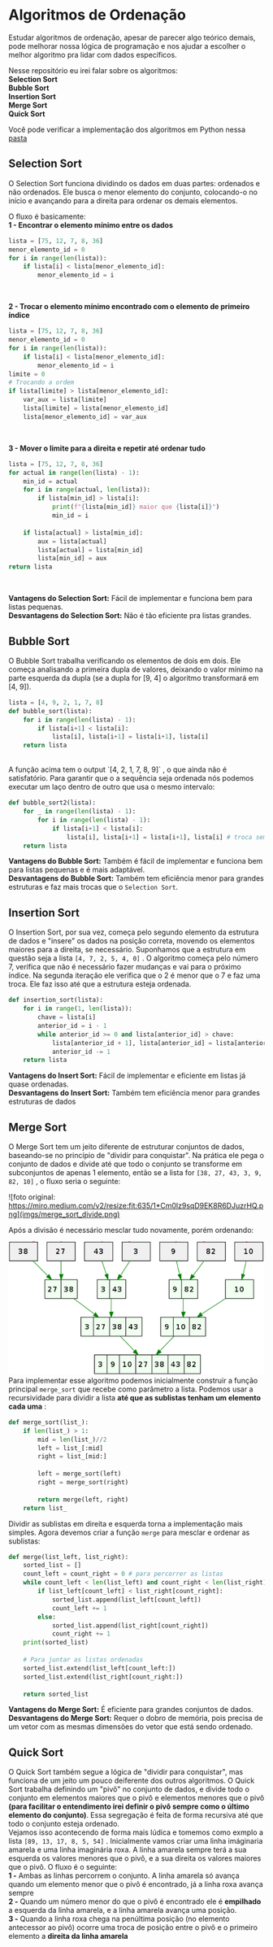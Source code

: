 # Algoritmos de Ordenação
Estudar algoritmos de ordenação, apesar de parecer algo teórico demais, pode melhorar nossa lógica de programação e nos ajudar a escolher o melhor algoritmo pra lidar com dados específicos.

Nesse repositório eu irei falar sobre os algoritmos:\
**Selection Sort**\
**Bubble Sort**\
**Insertion Sort**\
**Merge Sort**\
**Quick Sort**

Você pode verificar a implementação dos algoritmos em Python nessa [pasta](https://github.com/Marcozz-716/algoritmos-de-ordenacao/tree/main/algoritmos)

## Selection Sort
O Selection Sort funciona dividindo os dados em duas partes: ordenados e não ordenados. Ele busca o menor elemento do conjunto, colocando-o no início e avançando para a direita para ordenar os demais elementos. 

O fluxo é basicamente:\
**1 - Encontrar o elemento mínimo entre os dados**

```python
lista = [75, 12, 7, 8, 36]
menor_elemento_id = 0
for i in range(len(lista)):
    if lista[i] < lista[menor_elemento_id]:
        menor_elemento_id = i
```
</br>

**2 - Trocar o elemento mínimo encontrado com o elemento de primeiro índice**

```python
lista = [75, 12, 7, 8, 36]
menor_elemento_id = 0
for i in range(len(lista)):
    if lista[i] < lista[menor_elemento_id]:
        menor_elemento_id = i
limite = 0
# Trocando a ordem
if lista[limite] > lista[menor_elemento_id]:
    var_aux = lista[limite]
    lista[limite] = lista[menor_elemento_id]
    lista[menor_elemento_id] = var_aux
```
</br>

**3 - Mover o limite para a direita e repetir até ordenar tudo**

```python
lista = [75, 12, 7, 8, 36]
for actual in range(len(lista) - 1):
    min_id = actual
    for i in range(actual, len(lista)):
        if lista[min_id] > lista[i]:
            print(f"{lista[min_id]} maior que {lista[i]}")
            min_id = i

    if lista[actual] > lista[min_id]:
        aux = lista[actual] 
        lista[actual] = lista[min_id]
        lista[min_id] = aux
return lista
```
</br>

**Vantagens do Selection Sort:** Fácil de implementar e funciona bem para listas pequenas.
</br>
**Desvantagens do Selection Sort:** Não é tão eficiente pra listas grandes.

## Bubble Sort
O Bubble Sort trabalha verificando os elementos de dois em dois. Ele começa analisando a primeira dupla de valores, deixando o valor mínimo na parte esquerda da dupla (se a dupla for [9, 4] o algoritmo transformará em [4, 9]). 

```python
lista = [4, 9, 2, 1, 7, 8]
def bubble_sort(lista):
    for i in range(len(lista) - 1):
        if lista[i+1] < lista[i]:
            lista[i], lista[i+1] = lista[i+1], lista[i]
    return lista
```
</br>
A função acima tem o output
`[4, 2, 1, 7, 8, 9]`
, o que ainda não é satisfatório. Para garantir que o a sequência seja ordenada nós podemos executar um laço dentro de outro que usa o mesmo intervalo:

```python
def bubble_sort2(lista):
    for _ in range(len(lista) - 1):
        for i in range(len(lista) - 1):
            if lista[i+1] < lista[i]:
                lista[i], lista[i+1] = lista[i+1], lista[i] # troca sem variável auxiliar
    return lista
```
**Vantagens do Bubble Sort:** Também é fácil de implementar e funciona bem para listas pequenas e é mais adaptável.
</br>
**Desvantagens do Bubble Sort:** Também tem eficiência menor para grandes estruturas e faz mais trocas que o `Selection Sort`.

## Insertion Sort
O Insertion Sort, por sua vez, começa pelo segundo elemento da estrutura de dados e "insere" os dados na posição correta, movendo os elementos maiores para a direita, se necessário. 
Suponhamos que a estrutura em questão seja a lista
`[4, 7, 2, 5, 4, 0]`
. O algoritmo começa pelo número 7, verifica que não é necessário fazer mudanças e vai para o próximo índice. Na segunda iteração ele verifica que o 2 é menor que o 7 e faz uma troca. Ele faz isso até que a estrutura esteja ordenada. 
```python
def insertion_sort(lista):
    for i in range(1, len(lista)):
        chave = lista[i]
        anterior_id = i - 1
        while anterior_id >= 0 and lista[anterior_id] > chave:
            lista[anterior_id + 1], lista[anterior_id] = lista[anterior_id], lista[anterior_id + 1]
            anterior_id -= 1
    return lista
```
**Vantagens do Insert Sort:** Fácil de implementar e eficiente em listas já quase ordenadas.
</br>
**Desvantagens do Insert Sort:** Também tem eficiência menor para grandes estruturas de dados

## Merge Sort
O Merge Sort tem um jeito diferente de estruturar conjuntos de dados, baseando-se no princípio de "dividir para conquistar". Na prática ele pega o conjunto de dados e divide até que todo o conjunto se transforme em subconjuntos de apenas 1 elemento, então se a lista for
`[38, 27, 43, 3, 9, 82, 10]`
, o fluxo seria o seguinte:
</br>

![foto original: https://miro.medium.com/v2/resize:fit:635/1*Cm0lz9sqD9EK8R6DJuzrHQ.png](imgs/merge_sort_divide.png)
</br>

Após a divisão é necessário mesclar tudo novamente, porém ordenando:
</br>

![Merge](imgs/merge_img.png)
</br>
Para implementar esse algoritmo podemos inicialmente construir a função principal 
`merge_sort` 
que recebe como parâmetro a lista. Podemos usar a recursividade para dividir a lista **até que as sublistas tenham um elemento cada uma** :
```python
def merge_sort(list_):
    if len(list_) > 1:
        mid = len(list_)//2
        left = list_[:mid]
        right = list_[mid:]

        left = merge_sort(left)
        right = merge_sort(right)

        return merge(left, right)
    return list_
```
Dividir as sublistas em direita e esquerda torna a implementação mais simples. Agora devemos criar a função
`merge`
para mesclar e ordenar as sublistas:
```python
def merge(list_left, list_right):
    sorted_list = []
    count_left = count_right = 0 # para percorrer as listas
    while count_left < len(list_left) and count_right < len(list_right):
        if list_left[count_left] < list_right[count_right]:
            sorted_list.append(list_left[count_left])
            count_left += 1
        else:
            sorted_list.append(list_right[count_right])
            count_right += 1
    print(sorted_list)
    
    # Para juntar as listas ordenadas
    sorted_list.extend(list_left[count_left:])
    sorted_list.extend(list_right[count_right:])

    return sorted_list
```
**Vantagens do Merge Sort:** É eficiente para grandes conjuntos de dados.
</br>
**Desvantagens do Merge Sort:** Requer o dobro de memória, pois precisa de um vetor com as mesmas dimensões do vetor que está sendo ordenado.

## Quick Sort
O Quick Sort também segue a lógica de "dividir para conquistar", mas funciona de um jeito um pouco deiferente dos outros algoritmos. O Quick Sort trabalha definindo um "pivô" no conjunto de dados, e divide todo o conjunto em elementos maiores que o pivô e elementos menores que o pivô **(para facilitar o entendimento irei definir o pivô sempre como o último elemento do conjunto)**. Essa segregação é feita de forma recursiva até que todo o conjunto esteja ordenado. 
</br>
Vejamos isso acontecendo de forma mais lúdica e tomemos como exmplo a lista 
`[89, 13, 17, 8, 5, 54]`
. Inicialmente vamos criar uma linha imáginaria amarela e uma linha imaginária roxa. A linha amarela sempre terá a sua esquerda os valores menores que o pivô, e a sua direita os valores maiores que o pivô. O fluxo é o seguinte:
</br>
**1 -** Ambas as linhas percorrem o conjunto. A linha amarela só avança quando um elemento menor que o pivô é encontrado, já a linha roxa avança sempre
</br>
**2 -** Quando um número menor do que o pivô é encontrado ele é **empilhado** a esquerda da linha amarela, e a linha amarela avança uma posição.
</br>
**3 -** Quando a linha roxa chega na penúltima posição (no elemento antecessor ao pivô) ocorre uma troca de posição entre o pivô e o primeiro elemento a **direita da linha amarela**